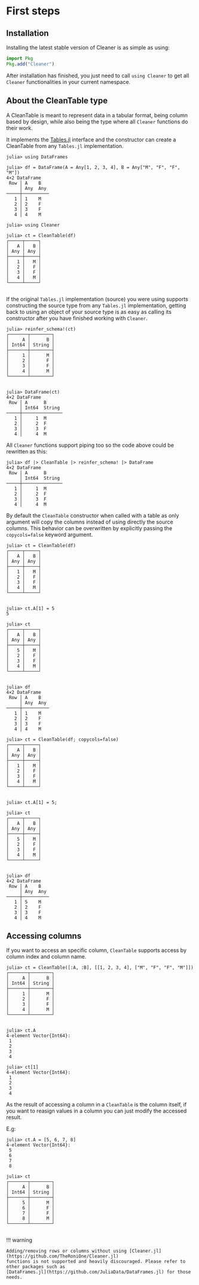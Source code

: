 # First steps

## Installation

Installing the latest stable version of Cleaner is as simple as using:

```julia
import Pkg
Pkg.add("Cleaner")
```

After installation has finished, you just need to call `using Cleaner` to get all `Cleaner`
functionalities in your current namespace.

## About the CleanTable type

A CleanTable is meant to represent data in a tabular format, being column based by design, while
also being the type where all `Cleaner` functions do their work.

It implements the [Tables.jl](https://github.com/JuliaData/Tables.jl) interface and the constructor
can create a CleanTable from any `Tables.jl` implementation.

```jldoctest cleantable
julia> using DataFrames

julia> df = DataFrame(A = Any[1, 2, 3, 4], B = Any["M", "F", "F", "M"])
4×2 DataFrame
 Row │ A    B
     │ Any  Any
─────┼──────────
   1 │ 1    M
   2 │ 2    F
   3 │ 3    F
   4 │ 4    M

julia> using Cleaner

julia> ct = CleanTable(df)
┌─────┬─────┐
│   A │   B │
│ Any │ Any │
├─────┼─────┤
│   1 │   M │
│   2 │   F │
│   3 │   F │
│   4 │   M │
└─────┴─────┘


```

If the original `Tables.jl` implementation (source) you were using supports constructing the source
type from any `Tables.jl` implementation, getting back to using an object of your source type is as
easy as calling its constructor after you have finished working with `Cleaner`.

```jldoctest cleantable
julia> reinfer_schema!(ct)
┌───────┬────────┐
│     A │      B │
│ Int64 │ String │
├───────┼────────┤
│     1 │      M │
│     2 │      F │
│     3 │      F │
│     4 │      M │
└───────┴────────┘


julia> DataFrame(ct)
4×2 DataFrame
 Row │ A      B
     │ Int64  String
─────┼───────────────
   1 │     1  M
   2 │     2  F
   3 │     3  F
   4 │     4  M

```

All `Cleaner` functions support piping too so the code above could be rewritten as this:

```jldoctest cleantable
julia> df |> CleanTable |> reinfer_schema! |> DataFrame
4×2 DataFrame
 Row │ A      B
     │ Int64  String
─────┼───────────────
   1 │     1  M
   2 │     2  F
   3 │     3  F
   4 │     4  M

```

By default the `CleanTable` constructor when called with a table as only argument will copy the columns
instead of using directly the source columns. This behavior can be overwritten by explicitly passing
the `copycols=false` keyword argument.

```jldoctest cleantable
julia> ct = CleanTable(df)
┌─────┬─────┐
│   A │   B │
│ Any │ Any │
├─────┼─────┤
│   1 │   M │
│   2 │   F │
│   3 │   F │
│   4 │   M │
└─────┴─────┘


julia> ct.A[1] = 5
5

julia> ct
┌─────┬─────┐
│   A │   B │
│ Any │ Any │
├─────┼─────┤
│   5 │   M │
│   2 │   F │
│   3 │   F │
│   4 │   M │
└─────┴─────┘


julia> df
4×2 DataFrame
 Row │ A    B
     │ Any  Any
─────┼──────────
   1 │ 1    M
   2 │ 2    F
   3 │ 3    F
   4 │ 4    M

julia> ct = CleanTable(df; copycols=false)
┌─────┬─────┐
│   A │   B │
│ Any │ Any │
├─────┼─────┤
│   1 │   M │
│   2 │   F │
│   3 │   F │
│   4 │   M │
└─────┴─────┘


julia> ct.A[1] = 5;

julia> ct
┌─────┬─────┐
│   A │   B │
│ Any │ Any │
├─────┼─────┤
│   5 │   M │
│   2 │   F │
│   3 │   F │
│   4 │   M │
└─────┴─────┘


julia> df
4×2 DataFrame
 Row │ A    B
     │ Any  Any
─────┼──────────
   1 │ 5    M
   2 │ 2    F
   3 │ 3    F
   4 │ 4    M

```

## Accessing columns

If you want to access an specific column, `CleanTable` supports access by column index and
column name.

```jldoctest access_cols; setup = :(using Cleaner)
julia> ct = CleanTable([:A, :B], [[1, 2, 3, 4], ["M", "F", "F", "M"]])
┌───────┬────────┐
│     A │      B │
│ Int64 │ String │
├───────┼────────┤
│     1 │      M │
│     2 │      F │
│     3 │      F │
│     4 │      M │
└───────┴────────┘


julia> ct.A
4-element Vector{Int64}:
 1
 2
 3
 4

julia> ct[1]
4-element Vector{Int64}:
 1
 2
 3
 4

```

As the result of accessing a column in a `CleanTable` is the column itself, if you want to reasign
values in a column you can just modify the accessed result.

E.g:

```jldoctest access_cols
julia> ct.A = [5, 6, 7, 8]
4-element Vector{Int64}:
 5
 6
 7
 8

julia> ct
┌───────┬────────┐
│     A │      B │
│ Int64 │ String │
├───────┼────────┤
│     5 │      M │
│     6 │      F │
│     7 │      F │
│     8 │      M │
└───────┴────────┘


```

!!! warning

    Adding/removing rows or columns without using [Cleaner.jl](https://github.com/TheRoniOne/Cleaner.jl) 
    functions is not supported and heavily discouraged. Please refer to other packages such as 
    [DataFrames.jl](https://github.com/JuliaData/DataFrames.jl) for those needs.
